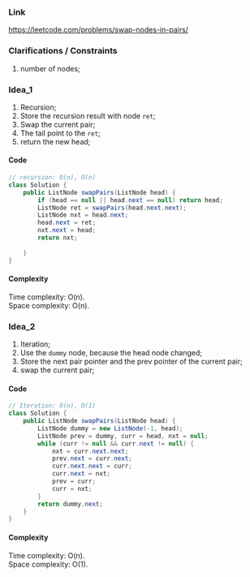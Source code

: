 
### Link

https://leetcode.com/problems/swap-nodes-in-pairs/

### Clarifications / Constraints

1. number of nodes;

### Idea_1

1. Recursion;
2. Store the recursion result with node ```ret```;
3. Swap the current pair;
4. The tail point to the ```ret```;
5. return the new head;


#### Code

```java
// recursion: O(n), O(n)
class Solution {
    public ListNode swapPairs(ListNode head) {
        if (head == null || head.next == null) return head;
        ListNode ret = swapPairs(head.next.next);
        ListNode nxt = head.next;
        head.next = ret;
        nxt.next = head;
        return nxt;
        
    }
} 
```

#### Complexity

Time complexity: O(n).   
Space complexity: O(n).  


### Idea_2

1. Iteration;
2. Use the ```dummy``` node, because the head node changed;
3. Store the next pair pointer and the prev pointer of the current pair;
4. swap the current pair;


#### Code

```java
// Iteration: O(n), O(1)
class Solution {
    public ListNode swapPairs(ListNode head) {
        ListNode dummy = new ListNode(-1, head);
        ListNode prev = dummy, curr = head, nxt = null;
        while (curr != null && curr.next != null) {
            nxt = curr.next.next;
            prev.next = curr.next;
            curr.next.next = curr;
            curr.next = nxt;
            prev = curr;
            curr = nxt;
        }
        return dummy.next;
    }
}
```

#### Complexity

Time complexity: O(n).   
Space complexity: O(1).
